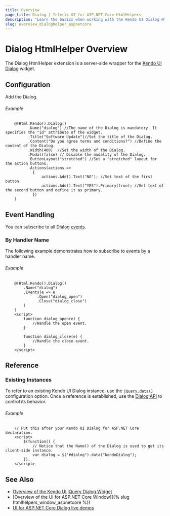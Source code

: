 ```yaml
---
title: Overview
page_title: Dialog | Telerik UI for ASP.NET Core HtmlHelpers
description: "Learn the basics when working with the Kendo UI Dialog HtmlHelper for ASP.NET Core (MVC 6 or ASP.NET Core MVC)."
slug: overview_dialoghelper_aspnetcore
---
```


# Dialog HtmlHelper Overview

The Dialog HtmlHelper extension is a server-side wrapper for the [Kendo UI Dialog](https://demos.telerik.com/kendo-ui/dialog/index) widget.

## Configuration

Add the Dialog.

###### Example

```
    @(Html.Kendo().Dialog()
          .Name("dialog") //The name of the Dialog is mandatory. It specifies the "id" attribute of the widget.
          .Title("Software Update")//Set the title of the Dialog.
          .Content("Do you agree terms and conditions?") //Define the content of the Dialog.
          .Width(400)  //Set the width of the Dialog.
          .Modal(false) // Disable the modality of the Dialog.
          .ButtonLayout("stretched") //Set a "stretched" layout for the action buttons.
          .Actions(actions =>
            {
                actions.Add().Text("NO"); //Set text of the first button.
                actions.Add().Text("YES").Primary(true); //Set text of the second button and define it as primary.
            })
    )
```

## Event Handling

You can subscribe to all Dialog [events](https://docs.telerik.com/kendo-ui/api/javascript/ui/dialog#events).

### By Handler Name

The following example demonstrates how to subscribe to events by a handler name.

###### Example

```
    @(Html.Kendo().Dialog()
        .Name("dialog")
        .Events(e => e
              .Open("dialog_open")
              .Close("dialog_close")
        )
    )
    <script>
        function dialog_open(e) {
            //Handle the open event.
        }

        function dialog_close(e) {
            //Handle the close event.
        }
    </script>
```

## Reference

### Existing Instances

To refer to an existing Kendo UI Dialog instance, use the [`jQuery.data()`](https://api.jquery.com/jQuery.data/) configuration option. Once a reference is established, use the [Dialog API](https://docs.telerik.com/kendo-ui/api/javascript/ui/dialog#methods) to control its behavior.

###### Example

```
    // Put this after your Kendo UI Dialog for ASP.NET Core declaration.
    <script>
        $(function() {
            // Notice that the Name() of the Dialog is used to get its client-side instance.
            var dialog = $("#dialog").data("kendoDialog");
        });
    </script>
```

## See Also

* [Overview of the Kendo UI jQuery Dialog Widget](https://docs.telerik.com/kendo-ui/controls/layout/dialog/overview)
* [Overview of the UI for ASP.NET Core Window]({% slug htmlhelpers_window_aspnetcore %})
* [UI for ASP.NET Core Dialog live demos](https://demos.telerik.com/aspnet-core/dialog)
